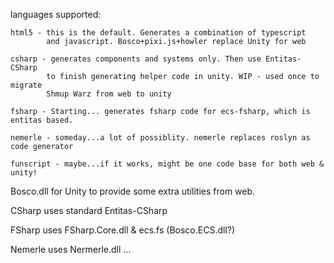 
languages supported:

    html5 - this is the default. Generates a combination of typescript
            and javascript. Bosco+pixi.js+howler replace Unity for web
            
    csharp - generates components and systems only. Then use Entitas-CSharp
            to finish generating helper code in unity. WIP - used once to migrate 
            Shmup Warz from web to unity
            
    fsharp - Starting... generates fsharp code for ecs-fsharp, which is entitas based. 
    
    nemerle - someday...a lot of possiblity. nemerle replaces roslyn as code generator
    
    funscript - maybe...if it works, might be one code base for both web & unity! 
    
    
Bosco.dll for Unity to provide some extra utilities from web.

CSharp uses standard Entitas-CSharp

FSharp uses FSharp.Core.dll & ecs.fs (Bosco.ECS.dll?)

Nemerle uses Nermerle.dll ...